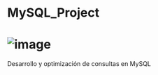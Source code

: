 # MySQL_Project

# ![image](https://github.com/ElenaPindado/MySQL_Project/assets/123492666/4c757e5a-1488-49f1-9f02-f2774628f71e)

 
Desarrollo y optimización de consultas en MySQL
